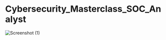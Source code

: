 # Cybersecurity_Masterclass_SOC_Analyst

![Screenshot (1)](https://github.com/user-attachments/assets/2a623600-51cd-498f-ac4e-472e99367906)


